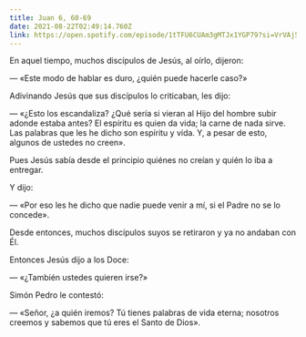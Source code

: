 ```yaml
---
title: Juan 6, 60-69
date: 2021-08-22T02:49:14.760Z
link: https://open.spotify.com/episode/1tTFU6CUAm3gMTJx1YGP79?si=VrVAj5UXQM2nksvPgI0L3g&utm_source=copy-link&dl_branch=1
---
```

En aquel tiempo, muchos discípulos de Jesús, al oírlo, dijeron:

— «Este modo de hablar es duro, ¿quién puede hacerle caso?»

Adivinando Jesús que sus discípulos lo criticaban, les dijo:

— «¿Esto los escandaliza? ¿Qué sería si vieran al Hijo del hombre subir adonde estaba antes? El espíritu es quien da vida; la carne de nada sirve. Las palabras que les he dicho son espíritu y vida. Y, a pesar de esto, algunos de ustedes no creen».

Pues Jesús sabía desde el principio quiénes no creían y quién lo iba a entregar.

Y dijo:

— «Por eso les he dicho que nadie puede venir a mí, si el Padre no se lo concede».

Desde entonces, muchos discípulos suyos se retiraron y ya no andaban con Él.

Entonces Jesús dijo a los Doce:

— «¿También ustedes quieren irse?»

Simón Pedro le contestó:

— «Señor, ¿a quién iremos? Tú tienes palabras de vida eterna; nosotros creemos y sabemos que tú eres el Santo de Dios».